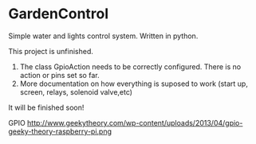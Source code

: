 # GardenControl
Simple water and lights control system. Written in python.

This project is unfinished. 
1) The class GpioAction needs to be correctly configured. There is no action or pins set so far.
2) More documentation on how everything is suposed to work (start up, screen, relays, solenoid valve,etc)

It will be finished soon!

GPIO
http://www.geekytheory.com/wp-content/uploads/2013/04/gpio-geeky-theory-raspberry-pi.png
